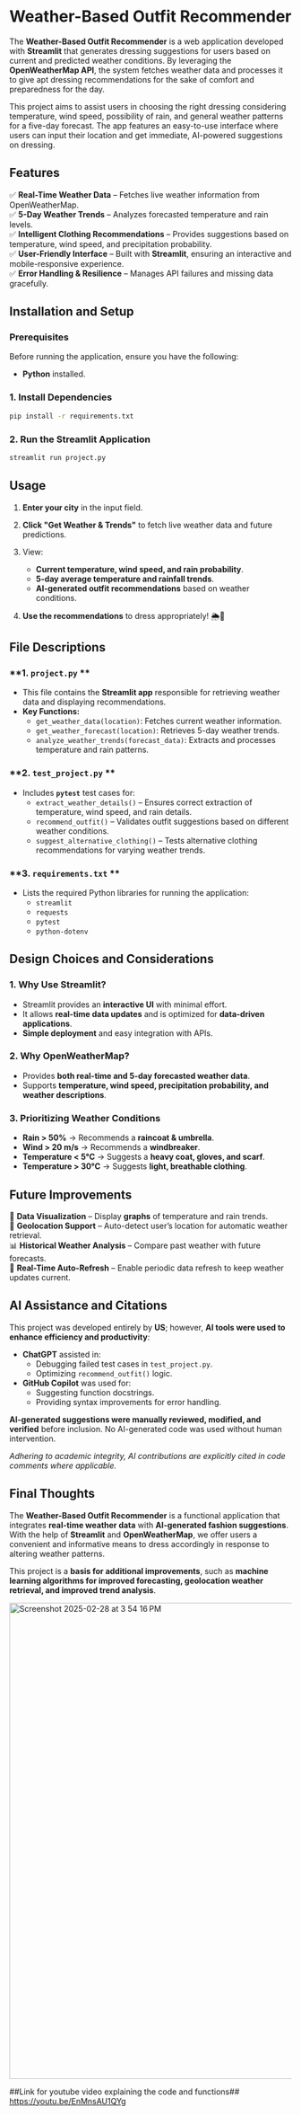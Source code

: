 # Weather-Based Outfit Recommender


The **Weather-Based Outfit Recommender** is a web application developed with **Streamlit** that generates dressing suggestions for users based on current and predicted weather conditions. By leveraging the **OpenWeatherMap API**, the system fetches weather data and processes it to give apt dressing recommendations for the sake of comfort and preparedness for the day.

This project aims to assist users in choosing the right dressing considering temperature, wind speed, possibility of rain, and general weather patterns for a five-day forecast. The app features an easy-to-use interface where users can input their location and get immediate, AI-powered suggestions on dressing.


## Features
✅ **Real-Time Weather Data** – Fetches live weather information from OpenWeatherMap.  
✅ **5-Day Weather Trends** – Analyzes forecasted temperature and rain levels.  
✅ **Intelligent Clothing Recommendations** – Provides suggestions based on temperature, wind speed, and precipitation probability.  
✅ **User-Friendly Interface** – Built with **Streamlit**, ensuring an interactive and mobile-responsive experience.  
✅ **Error Handling & Resilience** – Manages API failures and missing data gracefully.

## Installation and Setup

### **Prerequisites**
Before running the application, ensure you have the following:
- **Python** installed.


### **1. Install Dependencies**
```sh
pip install -r requirements.txt
```

### **2. Run the Streamlit Application**
```sh
streamlit run project.py
```

## Usage
1. **Enter your city** in the input field.
2. **Click "Get Weather & Trends"** to fetch live weather data and future predictions.
3. View:
   - **Current temperature, wind speed, and rain probability**.
   - **5-day average temperature and rainfall trends**.
   - **AI-generated outfit recommendations** based on weather conditions.
  
4. **Use the recommendations** to dress appropriately! 🌦️👕

## File Descriptions

### **1. `project.py` **
- This file contains the **Streamlit app** responsible for retrieving weather data and displaying recommendations.
- **Key Functions:**
  - `get_weather_data(location)`: Fetches current weather information.
  - `get_weather_forecast(location)`: Retrieves 5-day weather trends.
  - `analyze_weather_trends(forecast_data)`: Extracts and processes temperature and rain patterns.

### **2. `test_project.py` **
- Includes **`pytest`** test cases for:
  - `extract_weather_details()` – Ensures correct extraction of temperature, wind speed, and rain details.
  - `recommend_outfit()` – Validates outfit suggestions based on different weather conditions.
  - `suggest_alternative_clothing()` – Tests alternative clothing recommendations for varying weather trends.

### **3. `requirements.txt` **
- Lists the required Python libraries for running the application:
  - `streamlit`
  - `requests`
  - `pytest`
  - `python-dotenv` 

## Design Choices and Considerations
### **1. Why Use Streamlit?**
- Streamlit provides an **interactive UI** with minimal effort.
- It allows **real-time data updates** and is optimized for **data-driven applications**.
- **Simple deployment** and easy integration with APIs.

### **2. Why OpenWeatherMap?**
- Provides **both real-time and 5-day forecasted weather data**.
- Supports **temperature, wind speed, precipitation probability, and weather descriptions**.

### **3. Prioritizing Weather Conditions**
- **Rain > 50%** → Recommends a **raincoat & umbrella**.
- **Wind > 20 m/s** → Recommends a **windbreaker**.
- **Temperature < 5°C** → Suggests a **heavy coat, gloves, and scarf**.
- **Temperature > 30°C** → Suggests **light, breathable clothing**.

## Future Improvements
🚀 **Data Visualization** – Display **graphs** of temperature and rain trends.  
📍 **Geolocation Support** – Auto-detect user’s location for automatic weather retrieval.  
📊 **Historical Weather Analysis** – Compare past weather with future forecasts.  
🔄 **Real-Time Auto-Refresh** – Enable periodic data refresh to keep weather updates current.  


## AI Assistance and Citations
This project was developed entirely by **US**; however, **AI tools were used to enhance efficiency and productivity**:
- **ChatGPT** assisted in:
  - Debugging failed test cases in `test_project.py`.
  - Optimizing `recommend_outfit()` logic.
- **GitHub Copilot** was used for:
  - Suggesting function docstrings.
  - Providing syntax improvements for error handling.

**AI-generated suggestions were manually reviewed, modified, and verified** before inclusion. No AI-generated code was used without human intervention.

_Adhering to academic integrity, AI contributions are explicitly cited in code comments where applicable._


## Final Thoughts

The **Weather-Based Outfit Recommender** is a functional application that integrates **real-time weather data** with **AI-generated fashion suggestions**. With the help of **Streamlit** and **OpenWeatherMap**, we offer users a convenient and informative means to dress accordingly in response to altering weather patterns.

This project is a **basis for additional improvements**, such as **machine learning algorithms for improved forecasting, geolocation weather retrieval, and improved trend analysis**. 

 <img width="848" alt="Screenshot 2025-02-28 at 3 54 16 PM" src="https://github.com/user-attachments/assets/053ac565-9624-44ab-9007-1c2e7b9fcafc" />

 ##Link for youtube video explaining the code and functions##
 https://youtu.be/EnMnsAU1QYg

